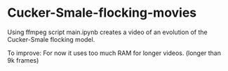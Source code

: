 # Cucker-Smale-flocking-movies

Using ffmpeg script main.ipynb creates a video of an 
evolution of the Cucker-Smale flocking model.

To improve:
For now it uses too much RAM for longer videos.
(longer than 9k frames)
